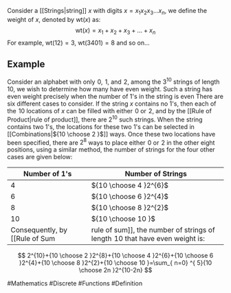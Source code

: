 Consider a [[Strings|string]] $x$ with digits $x=x_{1}x_{2}x_{3}\dots x_{n}$, we define the weight of $x$, denoted by $\text{wt}(x)$ as:
$$
\text{wt}(x)=x_{1}+x_{2}+x_{3}+\dots+x_{n}
$$
For example, $\text{wt}(12)=3$, $\text{wt}(3401)=8$ and so on...
## Example
Consider an alphabet with only $\hspace{0pt}0$, $\hspace{0pt}1$, and $\hspace{0pt}2$, among the $3^{10}$ strings of length $\hspace{0pt}10$, we wish to determine how many have even weight. Such a string has even weight precisely when the number of 1's in the string is even
There are six different cases to consider. If the string $x$ contains no 1's, then each of the $\hspace{0pt}10$ locations of $x$ can be filled with either $\hspace{0pt}0$ or $\hspace{0pt}2$, and by the [[Rule of Product|rule of product]], there are $2^{10}$ such strings. When the string contains two 1's, the locations for these two 1's can be selected in [[Combinations|${10 \choose 2 }$]] ways. Once these two locations have been specified, there are $2^{8}$ ways to place either $\hspace{0pt}0$ or $\hspace{0pt}2$ in the other eight positions, using a similar method, the number of strings for the four other cases are given below:

| Number of 1's | Number of Strings      |
| ------------- | ---------------------- |
| 4             | ${10 \choose 4 }2^{6}$ |
| 6             | ${10 \choose 6 }2^{4}$ |
| 8             | ${10 \choose 8 }2^{2}$ |
| 10            | ${10 \choose 10 }$     |
Consequently, by [[Rule of Sum|rule of sum]], the number of strings of length $\hspace{0pt}10$ that have even weight is:
$$
2^{10}+{10 \choose 2 }2^{8}+{10 \choose 4 }2^{6}+{10 \choose 6 }2^{4}+{10 \choose 8 }2^{2}+{10 \choose 10 }=\sum_{ n=0} ^{ 5}{10 \choose 2n }2^{10-2n}
$$

#Mathematics #Discrete #Functions #Definition 